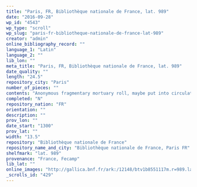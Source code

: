 ```yaml
---
title: "Paris, FR, Bibliothèque nationale de France, lat. 989"
date: "2016-09-28"
wp_id: "4543"
wp_type: "scroll"
wp_slug: "paris-fr-bibliotheque-nationale-de-france-lat-989"
creator: "admin"
online_bibliography_record: ""
language_1: "Latin"
language_2: ""
lib_lon: ""
meta_title: "Paris, FR, Bibliothèque nationale de France, lat. 989"
date_quality: ""
length: "24.5"
repository_city: "Paris"
number_of_pieces: ""
contents: "Anonymous fragmentary mortuary roll, maybe put into circulation by the Trinite de Fecamp."
completed: "N"
repository_nation: "FR"
orientation: ""
description: ""
prov_lon: ""
date_start: "1300"
prov_lat: ""
width: "13.5"
repository: "Bibliothèque nationale de France"
repository_name_and_city: "Bibliothèque nationale de France, Paris FR"
shelfmark: "lat. 989"
provenance: "France, Fecamp"
lib_lat: ""
online_images: "http://gallica.bnf.fr/ark:/12148/btv1b8551117m.r=989.langEN"
_scrolls_id: "429"
---
```



